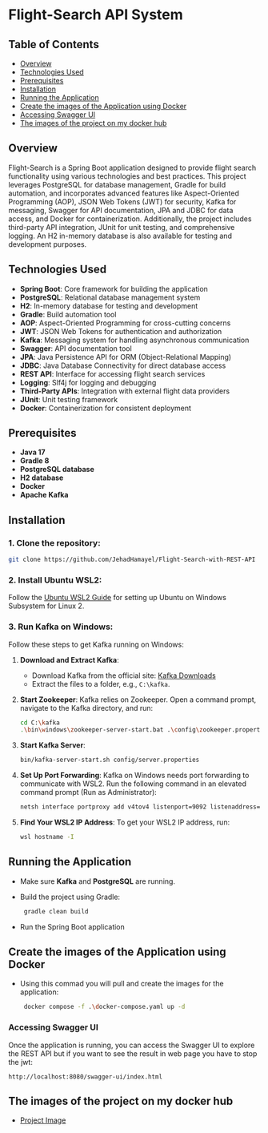 # Flight-Search API System

## Table of Contents
- [Overview](#overview)
- [Technologies Used](#technologies-used)
- [Prerequisites](#prerequisites)
- [Installation](#installation)
- [Running the Application](#running-the-application)
- [Create the images of the Application using Docker](#create-the-images-of-the-application-using-docker)
- [Accessing Swagger UI](#accessing-swagger-ui)
- [The images of the project on my docker hub](#the-images-of-the-project-on-my-docker-hub)
 

  
## Overview

Flight-Search is a Spring Boot application designed to provide flight search functionality using various technologies and best practices. This project leverages PostgreSQL for database management, Gradle for build automation, and incorporates advanced features like Aspect-Oriented Programming (AOP), JSON Web Tokens (JWT) for security, Kafka for messaging, Swagger for API documentation, JPA and JDBC for data access, and Docker for containerization. Additionally, the project includes third-party API integration, JUnit for unit testing, and comprehensive logging. An H2 in-memory database is also available for testing and development purposes.

## Technologies Used

- **Spring Boot**: Core framework for building the application
- **PostgreSQL**: Relational database management system
- **H2**: In-memory database for testing and development
- **Gradle**: Build automation tool
- **AOP**: Aspect-Oriented Programming for cross-cutting concerns
- **JWT**: JSON Web Tokens for authentication and authorization
- **Kafka**: Messaging system for handling asynchronous communication
- **Swagger**: API documentation tool
- **JPA**: Java Persistence API for ORM (Object-Relational Mapping)
- **JDBC**: Java Database Connectivity for direct database access
- **REST API**: Interface for accessing flight search services
- **Logging**: Slf4j for logging and debugging
- **Third-Party APIs**: Integration with external flight data providers
- **JUnit**: Unit testing framework
- **Docker**: Containerization for consistent deployment

## Prerequisites

- **Java 17**
- **Gradle 8**
- **PostgreSQL database**
- **H2 database**
- **Docker**
- **Apache Kafka**

## Installation
### 1. Clone the repository:
   ```bash
   git clone https://github.com/JehadHamayel/Flight-Search-with-REST-API
   ```
 
### 2. Install Ubuntu WSL2:
Follow the [Ubuntu WSL2 Guide](https://github.com/ubuntu/WSL/blob/main/docs/guides/install-ubuntu-wsl2.md) for setting up Ubuntu on Windows Subsystem for Linux 2.

### 3. Run Kafka on Windows:
Follow these steps to get Kafka running on Windows:

1. **Download and Extract Kafka**:
   - Download Kafka from the official site: [Kafka Downloads](https://kafka.apache.org/quickstart)
   - Extract the files to a folder, e.g., `C:\kafka`.

2. **Start Zookeeper**:
   Kafka relies on Zookeeper. Open a command prompt, navigate to the Kafka directory, and run:
   ```bash
   cd C:\kafka
   .\bin\windows\zookeeper-server-start.bat .\config\zookeeper.properties
   ```
3. **Start Kafka Server**:
   ```bash
   bin/kafka-server-start.sh config/server.properties
   ```
4. **Set Up Port Forwarding**:
   Kafka on Windows needs port forwarding to communicate with WSL2. Run the following command in an elevated command prompt (Run as Administrator):
   ```bash
   netsh interface portproxy add v4tov4 listenport=9092 listenaddress=0.0.0.0 connectport=9092 connectaddress=<IP OF YOUR WSL2>
   ```

5. **Find Your WSL2 IP Address**:
   To get your WSL2 IP address, run:
   ```bash
   wsl hostname -I
   ```

## Running the Application
- Make sure **Kafka** and **PostgreSQL** are running.

- Build the project using Gradle:
   ```bash
    gradle clean build
   ```
- Run the Spring Boot application 

## Create the images of the Application using Docker
- Using this commad you will pull and create the images for the application:
  ```bash
   docker compose -f .\docker-compose.yaml up -d
  ```
  
### Accessing Swagger UI

Once the application is running, you can access the Swagger UI to explore the REST API but if you want to see the result in web page you have to stop the jwt:

```
http://localhost:8080/swagger-ui/index.html
```
## The images of the project on my docker hub
- [Project Image](https://hub.docker.com/r/jehad950/flight_search_rest_api)
